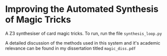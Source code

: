 # Improving the Automated Synthesis of Magic Tricks

A Z3 synthesiser of card magic tricks. To run, run the file `synthesis_loop.py`

A detailed discussion of the methods used in this system and it's academic relevance can be found in my dissertation titled `magic_diss.pdf`

